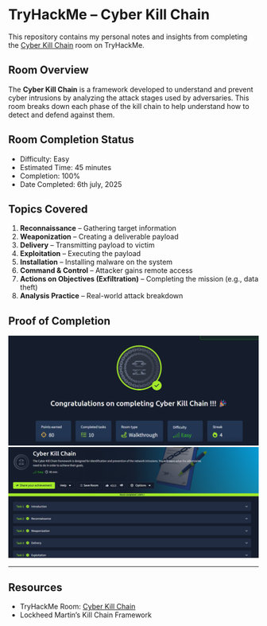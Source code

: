 # TryHackMe – Cyber Kill Chain

This repository contains my personal notes and insights from completing the [Cyber Kill Chain](https://tryhackme.com/room/cyberkillchain) room on TryHackMe.

## Room Overview
The **Cyber Kill Chain** is a framework developed to understand and prevent cyber intrusions by analyzing the attack stages used by adversaries. This room breaks down each phase of the kill chain to help understand how to detect and defend against them.

## Room Completion Status
- Difficulty: Easy  
- Estimated Time: 45 minutes  
- Completion: 100%
- Date Completed: 6th july, 2025

## Topics Covered

1. **Reconnaissance** – Gathering target information
2. **Weaponization** – Creating a deliverable payload
3. **Delivery** – Transmitting payload to victim
4. **Exploitation** – Executing the payload
5. **Installation** – Installing malware on the system
6. **Command & Control** – Attacker gains remote access
7. **Actions on Objectives (Exfiltration)** – Completing the mission (e.g., data theft)
8. **Analysis Practice** – Real-world attack breakdown

## Proof of Completion
![Room Completed Screenshot](https://github.com/MayankQuery/tryhackme-writeups/blob/main/images/cyber-kill-chain-completion.png)
![Room Screenshot](https://github.com/MayankQuery/tryhackme-writeups/blob/main/images/cyber-kill-chain-room.png)

---

## Resources
- TryHackMe Room: [Cyber Kill Chain](https://tryhackme.com/room/cyberkillchain)
- Lockheed Martin’s Kill Chain Framework
